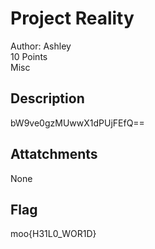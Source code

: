 # Project Reality
Author: Ashley\
10 Points\
Misc

## Description
bW9ve0gzMUwwX1dPUjFEfQ==

## Attatchments
None

## Flag
moo{H31L0_WOR1D}
